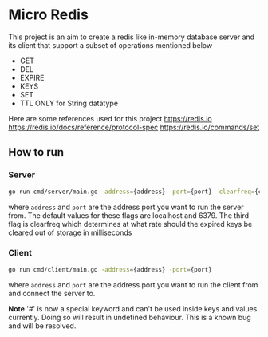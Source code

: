 # Micro Redis
This project is an aim to create a redis like in-memory database server and its client that support a subset of operations mentioned below
- GET
- DEL
- EXPIRE
- KEYS
- SET
- TTL
ONLY for String datatype

Here are some references used for this project
https://redis.io
https://redis.io/docs/reference/protocol-spec
https://redis.io/commands/set


## How to run

### Server
```bash
go run cmd/server/main.go -address={address} -port={port} -clearfreq={clearfreq}
```
where ```address``` and ```port``` are the address port you want
to run the server from. The default values for these flags are
localhost and 6379. The third flag is clearfreq which determines at
what rate should the expired keys be cleared out of storage in milliseconds

### Client
```bash
go run cmd/client/main.go -address={address} -port={port}
```
where ```address``` and ```port``` are the address port you want
to run the client from and connect the server to.



**Note**
'#' is now a special keyword and can't be used inside keys and values currently. Doing so will result in undefined behaviour. This is a known bug and will be resolved.